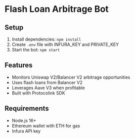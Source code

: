 # Flash Loan Arbitrage Bot

## Setup
1. Install dependencies: `npm install`
2. Create `.env` file with INFURA_KEY and PRIVATE_KEY
3. Start the bot: `npm start`

## Features
- Monitors Uniswap V2/Balancer V2 arbitrage opportunities
- Uses flash loans from Balancer V2
- Leverages Aave V3 when profitable
- Built with Protocolink SDK

## Requirements
- Node.js 16+
- Ethereum wallet with ETH for gas
- Infura API key